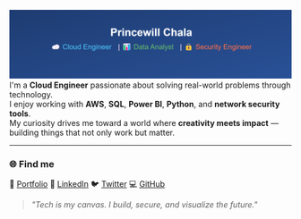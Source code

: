![princewill](Github_profile.png) 
I'm a **Cloud Engineer** passionate about solving real-world problems through technology.  
I enjoy working with **AWS**, **SQL**, **Power BI**, **Python**, and **network security tools**.  
My curiosity drives me toward a world where **creativity meets impact** — building things that not only work but matter.

---

### 🌐 Find me 
🔗 [Portfolio](https://www.elochukwuprincewill.com)
💼 [LinkedIn](https://www.linkedin.com/in/elochukwu-princewill)
🐦 [Twitter](https://x.com/Chala_lokal)
💻 [GitHub](https://www.github.com/in/Princewill-chala)

> *"Tech is my canvas. I build, secure, and visualize the future."*
<!---
Princewill-chala/Princewill-chala is a ✨ special ✨ repository because its `README.md` (this file) appears on your GitHub profile.
You can click the Preview link to take a look at your changes.
--->
